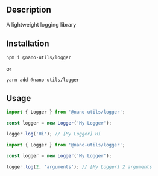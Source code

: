 ## Description

A lightweight logging library

## Installation

```
npm i @nano-utils/logger
```

or

```
yarn add @nano-utils/logger
```

## Usage

```js
import { Logger } from '@nano-utils/logger';

const logger = new Logger('My Logger');

logger.log('Hi'); // [My Logger] Hi
```

```js
import { Logger } from '@nano-utils/logger';

const logger = new Logger('My Logger');

logger.log(2, 'arguments'); // [My Logger] 2 arguments
```
